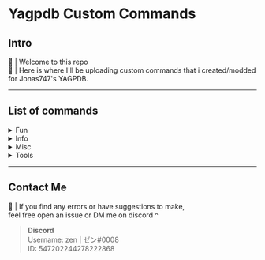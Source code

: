 # Yagpdb Custom Commands 

## Intro

🍣 | Welcome to this repo   
🍣 | Here is where I'll be uploading custom commands that i created/modded for Jonas747's YAGPDB.<br>

***************
## List of commands
<details>
  <summary> Fun </summary>

- 📁 ┃・ [Open Folder](/fun)   
    - 📁 ┃・ [connect4](/fun/connect4)   
        • 💾 |  ・ [command](/fun/connect4/startCmd.go) - command part<br>
        • 💾 |  ・ [reaction](/fun/connect4/reactionListener.go) - reaction part
</details>

<details>
  <summary> Info </summary>

- 📁 ┃・ [Open Folder](/info)   
    - 📁 ┃・ [role info](/info/roleinfo)   
        • 💾 |  ・ [roleinfo.go](/roleinfo/roleinfo.go) - A command to see a role's settings ⚙️<br>
</details>

<details>
  <summary> Misc </summary>
  
  + 📁 ┃・ [Open Folder](/misc)   
      - 💾 |  ・ [keygen.go](/misc/keyGen.go) - Generates a randomized passcode<br>
</details>

<details>
  <summary> Tools </summary>
  
  + 📁 ┃・ [Open Folder](/misc)   
      - 💾 |  ・ [snipe.go](/misc/keyGen.go) - command to "snipe" the last deleted message<br>
</details>

***************
## Contact Me
🍣 | If you find any errors or have suggestions to make,<br>
feel free open an issue or DM me on discord ^



> **Discord**<br>
> Username: zen | ゼン#0008  
> ID: 547202244278222868
